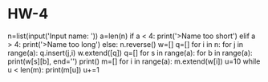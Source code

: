 # HW-4
n=list(input('Input name: '))
a=len(n)
if a < 4:
    print('>Name too short')
elif a > 4:
    print('>Name too long')
else:
    n.reverse()
    w=[]
    q=[]
    for i in n:
        for j in range(a):
            q.insert(j,i)
        w.extend([q])
        q=[]
    for s in range(a):
        for b in range(a):
            print(w[s][b], end='')
        print()
m=[]
for i in range(a):
    m.extend(w[i])
u=10
while u < len(m):
    print(m[u])
    u+=1
